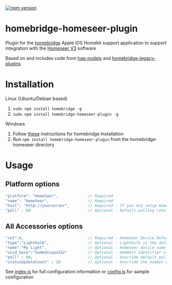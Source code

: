 [![npm version](https://badge.fury.io/js/homebridge-homeseer-plugin.svg)](https://badge.fury.io/js/homebridge-homeseer-plugin)

# homebridge-homeseer-plugin

Plugin for the [homebridge](https://github.com/nfarina/homebridge) Apple iOS Homekit support application to support integration with the [Homeseer V3](http://www.homeseer.com/home-control-software.html) software

Based on and includes code from [hap-nodejs](https://github.com/KhaosT/HAP-NodeJS) and [homebridge-legacy-plugins](https://github.com/nfarina/homebridge-legacy-plugins)

# Installation
Linux (Ubuntu/Debian based)

1. `sudo npm install homebridge -g`
2. `sudo npm install homebridge-homeseer-plugin -g`

Windows

1. Follow [these](http://board.homeseer.com/showpost.php?p=1204012&postcount=250) instructions for homebridge Installation
2. Run `npm install homebridge-homeseer-plugin` from the homebridge-homeseer directory

# Usage
## Platform options

```js
"platform": "HomeSeer",             // Required
"name": "HomeSeer",                 // Required
"host": "http://yourserver",        // Required - If you did setup HomeSeer authentication, use "http://user:password@ip_address:port"
"poll" : 60                         // Optional - Default polling rate in seconds to check for changed device status
```

## All Accessories options
```js
"ref":8,                            // Required - HomeSeer Device Reference (To get it, select the HS Device - then Advanced Tab) 
"type":"Lightbulb",                 // Optional - Lightbulb is the default
"name":"My Light",                  // Optional - HomeSeer device name is the default
"uuid_base":"SomeUniqueId2"         // Optional - HomeKit identifier will be derived from this parameter instead of the name. You SHOULD add this parameter to all accessories !
"poll" : 60,                        // Optional - Override default polling rate in seconds to check for changed device status
"statusUpdateCount" : 10            // Optional - Override the number of times that the device is checked for a status change after its value is updated. Checks occur every 1 second.
```
See [index.js](https://raw.githubusercontent.com/jrhubott/homebridge-homeseer/master/index.js) for full configuration information or [config.js](https://raw.githubusercontent.com/jrhubott/homebridge-homeseer/master/config/config.json) for sample configuration
